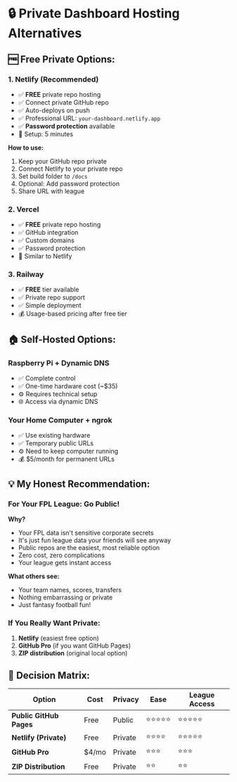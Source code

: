 # 🔒 Private Dashboard Hosting Alternatives

## 🆓 **Free Private Options:**

### **1. Netlify (Recommended)**
- ✅ **FREE** private repo hosting
- ✅ Connect private GitHub repo
- ✅ Auto-deploys on push
- ✅ Professional URL: `your-dashboard.netlify.app`
- ✅ **Password protection** available
- 🚀 Setup: 5 minutes

**How to use:**
1. Keep your GitHub repo private
2. Connect Netlify to your private repo
3. Set build folder to `/docs`
4. Optional: Add password protection
5. Share URL with league

### **2. Vercel**
- ✅ **FREE** private repo hosting  
- ✅ GitHub integration
- ✅ Custom domains
- ✅ Password protection
- 🚀 Similar to Netlify

### **3. Railway**
- ✅ **FREE** tier available
- ✅ Private repo support
- ✅ Simple deployment
- 💰 Usage-based pricing after free tier

## 🏠 **Self-Hosted Options:**

### **Raspberry Pi + Dynamic DNS**
- ✅ Complete control
- ✅ One-time hardware cost (~$35)
- ⚙️ Requires technical setup
- 🌐 Access via dynamic DNS

### **Your Home Computer + ngrok**
- ✅ Use existing hardware
- ✅ Temporary public URLs
- ⚙️ Need to keep computer running
- 💰 $5/month for permanent URLs

## 💡 **My Honest Recommendation:**

### **For Your FPL League: Go Public!**

**Why?**
- Your FPL data isn't sensitive corporate secrets
- It's just fun league data your friends will see anyway
- Public repos are the easiest, most reliable option
- Zero cost, zero complications
- Your league gets instant access

**What others see:**
- Your team names, scores, transfers
- Nothing embarrassing or private
- Just fantasy football fun!

### **If You Really Want Private:**
1. **Netlify** (easiest free option)
2. **GitHub Pro** (if you want GitHub Pages)
3. **ZIP distribution** (original local option)

## 🎯 **Decision Matrix:**

| Option | Cost | Privacy | Ease | League Access |
|--------|------|---------|------|---------------|
| **Public GitHub Pages** | Free | Public | ⭐⭐⭐⭐⭐ | ⭐⭐⭐⭐⭐ |
| **Netlify (Private)** | Free | Private | ⭐⭐⭐⭐ | ⭐⭐⭐⭐⭐ |
| **GitHub Pro** | $4/mo | Private | ⭐⭐⭐ | ⭐⭐⭐ |
| **ZIP Distribution** | Free | Private | ⭐⭐ | ⭐⭐ |

